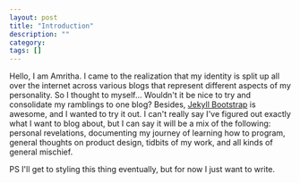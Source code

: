 ```yaml
---
layout: post
title: "Introduction"
description: ""
category: 
tags: []
---
```


<p>Hello, I am Amritha. I came to the realization that my identity is split up all over the internet across various blogs that represent different aspects of my personality. So I thought to myself... Wouldn't it be nice to try and consolidate my ramblings to one blog? 
Besides, <a href="jekyllbootstrap.com">Jekyll Bootstrap</a> is awesome, and I wanted to try it out. I can't really say I've figured out exactly what I want to blog about, but I can say it will be a mix of the following: personal revelations, documenting my journey of learning how to program, general thoughts on product design, tidbits of my work, and all kinds of general mischief. </p>
<p> PS I'll get to styling this thing eventually, but for now I just want to write. </p>
